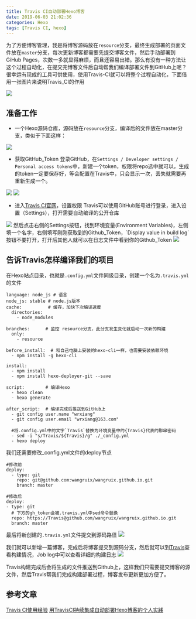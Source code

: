 ```yaml
---
title: Travis CI自动部署Hexo博客
date: 2019-06-03 21:02:36
categories: Hexo
tags: [Travis CI, hexo]
---
```

为了方便博客管理，我是将博客源码放在`resource`分支，最终生成部署的页面文件放在`master`分支，每次更新博客都需要先提交博客文件，然后手动部署到GiHub Pages，次数一多就显得麻烦，而且还容易出错。那么有没有一种方法让这个过程自动化，在提交完博客文件后自动帮我们编译部署文件到GitHub上呢？很幸运有现成的工具可供使用，使用Travis-CI就可以将整个过程自动化，下面借用一张图片来说明Travis_CI的作用

<img src="https://i.loli.net/2019/06/03/5cf52f17dff4a40269.png"/>

<!--more-->

## 准备工作
* 一个Hexo源码仓库，源码放在`resource`分支，编译后的文件放在master分支，类似于下面这样：
<img src="https://i.loli.net/2019/06/03/5cf5210ccb58054595.png" />

* 获取GitHub_Token
登录GitHub，在`Settings / Developer settings / Personal access tokens`中，新建一个token，权限将repo选中就可以，生成的token一定要保存好，等会配置在Travis中，只会显示一次，丢失就需要再重新生成一个。
<img src="https://i.loli.net/2019/06/03/5cf52393ac40687309.png" />
<img src="https://i.loli.net/2019/06/03/5cf5245446d5725695.png" />

* 进入[Travis CI官网](https://travis-ci.org/)，设置权限
Travis可以使用GitHub账号进行登录，进入设置（Settings），打开需要自动编译的公开仓库
<img src="https://i.loli.net/2019/06/03/5cf52592ad01949949.png" />
然后点击右侧的Settings按钮，找到环境变量(Environment Variables)，左侧填一个名字，右侧填写刚刚获取到的Github_Token，`Display value in build log`按钮不要打开，打开后其他人就可以在日志文件中看到你的Github_Token
<img src="https://i.loli.net/2019/06/03/5cf526cad28ae35157.png" />

## 告诉Travis怎样编译我们的项目
在Hexo站点目录，也就是`.config.yml`文件同级目录，创建一个名为`.travis.yml`的文件

```
language: node_js # 语言
node_js: stable # node.js版本
cache:          # 缓存，加快下次编译速度
  directories:
    - node_modules

branches:      # 监控 resource分支，此分支发生变化就启动一次新的构建
  only:
    - resource

before_install:  # 和自己电脑上安装的hexo-cli一样，也需要安装依赖环境
  - npm install -g hexo-cli

install:
  - npm install
  - npm install hexo-deployer-git --save
    
script:        # 编译Hexo
  - hexo clean
  - hexo generate

after_script:  # 编译完成后推送到GitHub上
  - git config user.name "wrxiang"  
  - git config user.email "wrxiang@163.com"
  
  #将.config.yml中的文字`Travis`替换为环境变量中的{Travis}代表的那串密码
  - sed -i "s/Travis/${Travis}/g" ./_config.yml  
  - hexo deploy
```
我们还需要修改_config.yml文件的deploy节点
```
#修改前
deploy:
  - type: git
    repo: git@github.com:wangruix/wangruix.github.io.git
    branch: master
```
```
#修改后
deploy:
- type: git
  # 下方的gh_token会被.travis.yml中sed命令替换
  repo: https://Travis@github.com/wangruix/wangruix.github.io.git
  branch: master
```

最后将新创建的`.travis.yml`文件提交到源码路径
<img src="https://i.loli.net/2019/06/03/5cf529f8763d858926.png" />

我们就可以新增一篇博客，完成后将博客提交到源码分支，然后就可以到[Travis](https://travis-ci.org/)查看构建情况，Job log中可以查看详细的构建日志
<img src="https://i.loli.net/2019/06/03/5cf52b21294dd75749.png" />

Travis构建完成后会将生成的文件推送到Github上，这样我们只需要提交博客的源文件，然后Travis帮我们完成构建部署过程，博客发布更新更加方便了。

## 参考文章 
[Travis CI使用经验](https://segmentfault.com/a/1190000016603414?utm_source=tag-newest)
[用TravisCI持续集成自动部署Hexo博客的个人实践](https://blog.csdn.net/qq_23079443/article/details/79015225)



